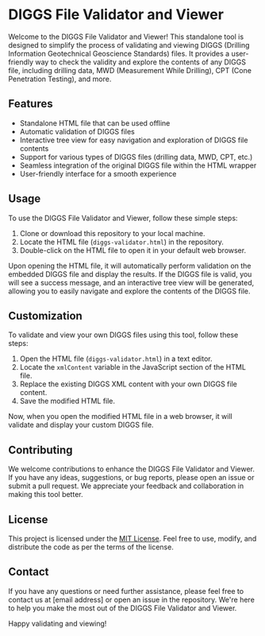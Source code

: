 # DIGGS File Validator and Viewer

Welcome to the DIGGS File Validator and Viewer! This standalone tool is designed to simplify the process of validating and viewing DIGGS (Drilling Information Geotechnical Geoscience Standards) files. It provides a user-friendly way to check the validity and explore the contents of any DIGGS file, including drilling data, MWD (Measurement While Drilling), CPT (Cone Penetration Testing), and more.

## Features

- Standalone HTML file that can be used offline
- Automatic validation of DIGGS files
- Interactive tree view for easy navigation and exploration of DIGGS file contents
- Support for various types of DIGGS files (drilling data, MWD, CPT, etc.)
- Seamless integration of the original DIGGS file within the HTML wrapper
- User-friendly interface for a smooth experience

## Usage

To use the DIGGS File Validator and Viewer, follow these simple steps:

1. Clone or download this repository to your local machine.
2. Locate the HTML file (`diggs-validator.html`) in the repository.
3. Double-click on the HTML file to open it in your default web browser.

Upon opening the HTML file, it will automatically perform validation on the embedded DIGGS file and display the results. If the DIGGS file is valid, you will see a success message, and an interactive tree view will be generated, allowing you to easily navigate and explore the contents of the DIGGS file.

## Customization

To validate and view your own DIGGS files using this tool, follow these steps:

1. Open the HTML file (`diggs-validator.html`) in a text editor.
2. Locate the `xmlContent` variable in the JavaScript section of the HTML file.
3. Replace the existing DIGGS XML content with your own DIGGS file content.
4. Save the modified HTML file.

Now, when you open the modified HTML file in a web browser, it will validate and display your custom DIGGS file.

## Contributing

We welcome contributions to enhance the DIGGS File Validator and Viewer. If you have any ideas, suggestions, or bug reports, please open an issue or submit a pull request. We appreciate your feedback and collaboration in making this tool better.

## License

This project is licensed under the [MIT License](LICENSE). Feel free to use, modify, and distribute the code as per the terms of the license.

## Contact

If you have any questions or need further assistance, please feel free to contact us at [email address] or open an issue in the repository. We're here to help you make the most out of the DIGGS File Validator and Viewer.

Happy validating and viewing!
